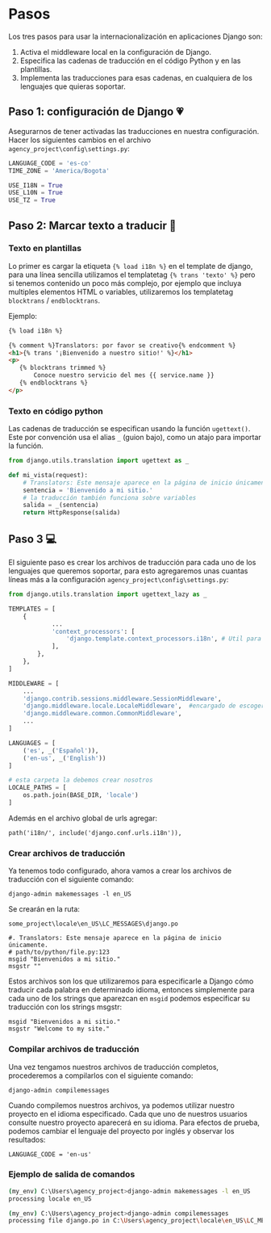 # Pasos

Los tres pasos para usar la internacionalización en aplicaciones Django son:

1. Activa el middleware local en la configuración de Django.
2. Especifica las cadenas de traducción en el código Python y en las plantillas.
3. Implementa las traducciones para esas cadenas, en cualquiera de los lenguajes que quieras soportar.

## Paso 1: configuración de Django :heartpulse:

Asegurarnos de tener activadas las traducciones en nuestra configuración. Hacer los siguientes cambios en el archivo `agency_project\config\settings.py`:

```python
LANGUAGE_CODE = 'es-co'
TIME_ZONE = 'America/Bogota'

USE_I18N = True
USE_L10N = True
USE_TZ = True
```

## Paso 2: Marcar texto a traducir :pencil:

### Texto en plantillas

Lo primer es cargar la etiqueta `{% load i18n %}` en el template de django, para una línea sencilla utilizamos el templatetag `{% trans 'texto' %}` pero si tenemos contenido un poco más complejo, por ejemplo que incluya multiples elementos HTML o variables, utilizaremos los templatetag `blocktrans` / `endblocktrans`.

Ejemplo:

 ```html
{% load i18n %}

{% comment %}Translators: por favor se creativo{% endcomment %}
<h1>{% trans '¡Bienvenido a nuestro sitio!' %}</h1>
<p>
    {% blocktrans trimmed %}
        Conoce nuestro servicio del mes {{ service.name }}
    {% endblocktrans %}
</p>
 ```

### Texto en código python

Las cadenas de traducción se especifican usando la función `ugettext()`. Este por convención usa el alias `_` (guion bajo), como un atajo para importar la función.

```python
from django.utils.translation import ugettext as _

def mi_vista(request):
    # Translators: Este mensaje aparece en la página de inicio únicamente.
    sentencia = 'Bienvenido a mi sitio.'
    # la traducción también funciona sobre variables
    salida = _(sentencia)
    return HttpResponse(salida)
```

## Paso 3 :computer:

El siguiente paso es crear los archivos de traducción para cada uno de los lenguajes que queremos soportar, para esto agregaremos unas cuantas líneas más a la configuración `agency_project\config\settings.py`:

```python
from django.utils.translation import ugettext_lazy as _

TEMPLATES = [
    {
            ...
            'context_processors': [
                'django.template.context_processors.i18n', # Util para internacionalizacion
            ],
        },
    },
]

MIDDLEWARE = [
    ...
    'django.contrib.sessions.middleware.SessionMiddleware',
    'django.middleware.locale.LocaleMiddleware',  #encargado de escoger el lenguaje adecuado
    'django.middleware.common.CommonMiddleware',
    ...  
]

LANGUAGES = [
    ('es', _('Español')),
    ('en-us', _('English'))
]

# esta carpeta la debemos crear nosotros
LOCALE_PATHS = [
    os.path.join(BASE_DIR, 'locale')
]
```

Además en el archivo global de urls agregar:

`path('i18n/', include('django.conf.urls.i18n')),`

### Crear archivos de traducción

Ya tenemos todo configurado, ahora vamos a crear los archivos de traducción con el siguiente comando:

`django-admin makemessages -l en_US`

Se crearán en la ruta:

`some_project\locale\en_US\LC_MESSAGES\django.po`

```
#. Translators: Este mensaje aparece en la página de inicio únicamente.
# path/to/python/file.py:123
msgid "Bienvenidos a mi sitio."
msgstr ""
```

Estos archivos son los que utilizaremos para especificarle a Django cómo traducir cada palabra en determinado idioma, entonces simplemente para cada uno de los strings que aparezcan en `msgid` podemos especificar su traducción con los strings msgstr:

```
msgid "Bienvenidos a mi sitio."
msgstr "Welcome to my site."
```

### Compilar archivos de traducción

Una vez tengamos nuestros archivos de traducción completos, procederemos a compilarlos con el siguiente comando:

`django-admin compilemessages`

Cuando compilemos nuestros archivos, ya podemos utilizar nuestro proyecto en el idioma especificado. Cada que uno de nuestros usuarios consulte nuestro proyecto aparecerá en su idioma. Para efectos de prueba, podemos cambiar el lenguaje del proyecto por inglés y observar los resultados:

`LANGUAGE_CODE = 'en-us'`

### Ejemplo de salida de comandos

```bash
(my_env) C:\Users\agency_project>django-admin makemessages -l en_US
processing locale en_US

(my_env) C:\Users\agency_project>django-admin compilemessages
processing file django.po in C:\Users\agency_project\locale\en_US\LC_MESSAGES
```